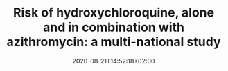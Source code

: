 ---
# Website information
# Study title
title: "Risk of hydroxychloroquine, alone and in combination with azithromycin: a multi-national study"

tags: []
categories: []

# Do not fill; filled automatically
date: 2020-08-21T14:52:18+02:00
lastmod: 2020-08-21T14:52:18+02:00
featured: false
draft: false

# Study identifier, specifically created for the website.
# The identifier is the last part of the URL directing to the particular study
study_id: hcq

# Study identifier 
study_identifier: "EUPAS34497"

# URL to study registration site
study_registration_url: "http://www.encepp.eu/encepp/viewResource.htm?id=34498"

# Study description
description: "Retrospective, real-world, observational study to estimate the population-level effects of hydroxychloroquine among patients with rheumatoid arthritis. Designed and executed during the OHDSI community COVID-19 virtual study-a-thon (March 26-29) to inform healthcare decision-making in response to the current global pandemic."

# Start date of the study, use date format YYYY-MM-DD
start_date: 2020-04-02

# End date of the study, use date format YYYY-MM-DD
end_date: 

# Study status, choose 0, 1, 2, 3 or 4:
# 0: Complete
# 1: Design Finalized
# 2: Repo Created
# 3: Started
# 4: Results Available
study_status: ["4"]

# Author identifier of the authors contributing to the study
authors: ["daniel_prieto"]

# Study Type, choose 0 or 1:
# 0: Clinical Application
# 1: Methods Research
study_type: [1]

# Analytics Use Case of the Study, choose 0, 1, 2 or 3:
# 0: Characterization
# 1: Population-Level Estimation
# 2: Patient-Level Prediction
# 3: Characterization and Population-Level Estimation
study_usecase: [1]

# Database identifiers of databases used for the study
databases: ["sidiap"]

# Conditions studied; if multiple conditions are being studied,
# duplicate all keys under "conditions"
conditions:
# Concept name
- concept_name: "Disease caused by severe acute respiratory syndrome coronavirus 2"
  # Concept identifier
  concept_id: "37311061"
  # Concept code and vocabulary metadata
  code: 
    # Concept code
    concept_code: "840539006"
    # Vocabulary id
    vocabulary_id: "SNOMED CT"
    # URL to term in vocabulary (e.g. http://snomed.info/id/69896004)
    concept_code_url: "http://snomed.info/id/840539006"
- concept_name: "Rheumatoid arthritis"
  concept_id: "80809"
  code: 
    concept_code: "69896004"
    vocabulary_id: "SNOMED CT"
    # url format
    concept_code_url: "http://snomed.info/id/69896004"

# Study protocol
study_protocol:
  # Protocol identifier; specifically created for the website
  # The identifier is the last part of the URL directing to the particular study protocol
  protocol_id: "study:hcq/design"
  # Last modification date, use date format YYYY-MM-DD
  date_modified: "2020-04-01"
  # Protocol identifier, in case protocol has an identifier elsewhere 
  protocol_identifier: "..."
  # Protocol license
  license: ""
  # URL to the protocol
  protocol_url: "https://github.com/ohdsi-studies/Covid19EstimationHydroxychloroquine/blob/master/documents/OHDSI%20COVID-19%20Studyathon_PLE_HCQ_Protocol_v1.4.pdf"
  # Version of the protocol 
  version: "1.4"

# URL to the forum thread about the study
forum_thread_url: "https://forums.ohdsi.org/"

# Source code used for the study; if multiple code repositories are available, 
# duplicate all keys under "source_code"
source_code:
- name:
  # URL to GitHub repository containing the source code
  code_repository_url: "https://github.com/ohdsi-studies/Covid19EstimationHydroxychloroquine"
  # Last modification date, use date format YYYY-MM-DD
  date_modified: 2020-04-11
  # Maintainer of source code; use identifier of organization if applicable
  maintainer: "ohdsi:OHDSI"
  # Programming language used
  programming_language: "R"
  # Version of the source code
  version: "1"

# Software used for the study; if multiple software applications are used
# duplicate all keys under "software"
software:
  # Name of the software
- name: "Data Quality Dashboard"
  # URL to source code of software
  source_code_url: "https://github.com/OHDSI/DataQualityDashboard"
  # Maintainer of source code; use identifier of organization if applicable.
  maintainer: "ohdsi:OHDSI"
  # Version of the software
  version: "1"
- name: "Atlas"
  source_code_url: "https://github.com/OHDSI/Atlas"
  maintainer: "ohdsi:OHDSI"
  version: "1"

# doi of publications related to the study; if multiple articles have been published,
# duplicate key under "publications"
publications:
- doi: "https://doi.org/10.13063/2327-9214.1189"

# study results (e.g. shiny web application)
results:
# Name of the web application showing the results
- name: "Risk of hydroxychloroquine, alone and in combination with azithromycin: a multi-national study"
  # URL to the web application
  application_url: "https://data.ohdsi.org/Covid19EstimationHydroxychloroquine/"
- name: "Risk of hydroxychloroquine, alone and in combination with azithromycin: a multi-national study"
  # url format
  application_url: "https://data.ohdsi.org/Covid19EstimationHydroxychloroquine/"

# Drug studied; if multiple subjects are being studied,
# duplicate all keys under "study_subject"
study_subject: 
# Concept identifier
- concept_id: 1777087
  # Concept name 
  concept_name: "Hydroxychloroquine"
  # Concept code and vocabulary metadata
  code:
    # Concept code
    concept_code: "5521"
    # Vocabulary id 
    vocabulary_id: "RxNorm"
    # URL to term in vocabulary (e.g. http://purl.bioontology.org/ontology/RXNORM/5521)
    concept_code_url: "http://purl.bioontology.org/ontology/RXNORM/5521"
- concept_id: 1713332
  concept_name: "Amoxicillin"
  code:
    concept_code: "723"
    vocabulary_id: "RxNorm"
    concept_code_url: "http://purl.bioontology.org/ontology/RXNORM/723"
- concept_id: 964339
  concept_name: "Sulfasalazine"
  code:
    concept_code: "9524"
    vocabulary_id: "RxNorm"
    concept_code_url: "http://purl.bioontology.org/ontology/RXNORM/9524"
- concept_id: 1734104
  concept_name: "Azithromycin"
  code:
    concept_code: "18631"
    vocabulary_id: "RxNorm"
    concept_code_url: "http://purl.bioontology.org/ontology/RXNORM/18631"

# Event the study is part of, if applicable
event:
  # Identifier of event
  event_identifier: "https://covid19.ohdsi.app/"
  # Name of the event
  name: "COVID-19 virtual study-a-thon"
  # URL of event website
  event_url: "https://www.ohdsi.org/covid-19-updates/"
  # Location of the event
  location: 
    type: "VirtualLocation"
    name: "Microsoft Teams"
  # Identifier of the organizer of the event
  organizer_identifier: "ohdsi:OHDSI"
  # Start date of the event, use date format YYYY-MM-DD
  start_date: "2020-03-26"
  # End date of the event, use date format YYYY-MM-DD
  end_date: "2020-03-29"
  # Recording of event 
  recordedIn: 
    # URL to recording of event
    recording_url: "https://www.youtube.com/playlist?list=PLpzbqK7kvfeVGZiT1eKO6KxQiN7nzBFK"
    # Identifier of organizer of the event
    creator: "ohdsi:OHDSI"
    # Upload date of the recording, use date format YYYY-MM-DD
    upload_date: "2020-03-29"

# Organization involved in the event around the study
organizations:
# Identifier of organizer of the event
- organization_identifier: "ohdsi:OHDSI"
  # URL to main organization website
  organization_url: "https://www.ohdsi.org/"
  # Name of organization
  name: "Observational Health Data Sciences and Informatics"
  # Other URLs linking to important organization sites (e.g. twitter)
  url: ["https://www.youtube.com/user/OHDSIJoinTheJourney","https://twitter.com/ohdsi","https://www.linkedin.com/company/ohdsi/"]


from_readme:
  description: 
  study_usecase: []
  study_type: []
  study_status: []
  tags: []
  # study_lead: [Jennifer Lane, James Weaver]
  # study_lead_forums_tag: [jenniferlane, jweave17]
  start_date: 
  end_date: 
  # protocol: PDF (as filed with PASS)
  publications: 
  - url: ""
  results:
  - url: ""
    id: 

---
